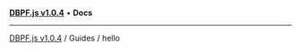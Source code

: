 [**DBPF.js v1.0.4**](../../README.md) • **Docs**

***

[DBPF.js v1.0.4](../../README.md) / Guides / hello
